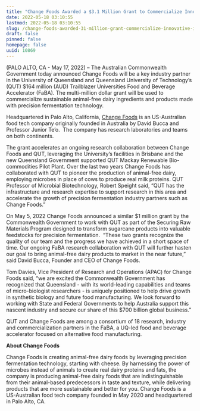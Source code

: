 ```yaml
---
title: "Change Foods Awarded a $3.1 Million Grant to Commercialize Innovative Ingredients with Queensland University of Technology"
date: 2022-05-18 03:10:55
lastmod: 2022-05-18 03:10:55
slug: /change-foods-awarded-31-million-grant-commercialize-innovative-ingredients-queensland
draft: false
pinned: false
homepage: false
uuid: 10869
---
```

<p>(PALO ALTO, CA - May 17, 2022) – The Australian Commonwealth Government today announced Change Foods will be a key industry partner in the University of Queensland and Queensland University of Technology’s (QUT) $164 million (AUD) Trailblazer Universities Food and Beverage Accelerator (FaBA). The multi-million dollar grant will be used to commercialize sustainable animal-free dairy ingredients and products made with precision fermentation technology.</p>
<p>Headquartered in Palo Alto, California, <a href="http://changefoods.com/">Change Foods</a> is an US-Australian food tech company originally founded in Australia by David Bucca and Professor Junior Te’o.  The company has research laboratories and teams on both continents.</p>
<p>The grant accelerates an ongoing research collaboration between Change Foods and QUT, leveraging the University’s facilities in Brisbane and the new Queensland Government supported QUT Mackay Renewable Bio-commodities Pilot Plant. Over the last two years Change Foods has collaborated with QUT to pioneer the production of animal-free dairy, employing microbes in place of cows to produce real milk proteins. QUT Professor of Microbial Biotechnology, Robert Speight said, “QUT has the infrastructure and research expertise to support research in this area and accelerate the growth of precision fermentation industry partners such as Change Foods.”</p>
<p>On May 5, 2022 Change Foods announced a similar $1 million grant by the Commonwealth Government to work with QUT as part of the Securing Raw Materials Program designed to transform sugarcane products into valuable feedstocks for precision fermentation.  “These two grants recognize the quality of our team and the progress we have achieved in a short space of time. Our ongoing FaBA research collaboration with QUT will further hasten our goal to bring animal-free dairy products to market in the near future,” said David Bucca, Founder and CEO of Change Foods.</p>
<p>Tom Davies, Vice President of Research and Operations (APAC) for Change Foods said, “we are excited the Commonwealth Government has recognized that Queensland - with its world-leading capabilities and teams of micro-biologist researchers - is uniquely positioned to help drive growth in synthetic biology and future food manufacturing. We look forward to working with State and Federal Governments to help Australia support this nascent industry and secure our share of this $700 billion global business.”</p>
<p>QUT and Change Foods are among a consortium of 18 research, industry and commercialization partners in the FaBA, a UQ-led food and beverage accelerator focused on alternative food manufacturing.</p>
<p><strong>About Change Foods</strong></p>
<p>Change Foods is creating animal-free dairy foods by leveraging precision fermentation technology, starting with cheese. By harnessing the power of microbes instead of animals to create real dairy proteins and fats, the company is producing animal-free dairy foods that are indistinguishable from their animal-based predecessors in taste and texture, while delivering products that are more sustainable and better for you. Change Foods is a US-Australian food tech company founded in May 2020 and headquartered in Palo Alto, CA.</p>
